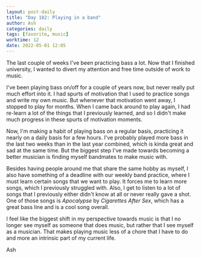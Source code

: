 ```yaml
---
layout: post-daily
title: "Day 182: Playing in a band"
author: Ash
categories: daily
tags: [favorite, music]
worktime: 12
date: 2022-05-01 12:05 
---
```


The last couple of weeks I've been practicing bass a lot. Now that I finished university, I wanted to divert my attention and free time outside of work to music. 

I've been playing bass on/off for a couple of years now, but never really put much effort into it. I had spurts of motivation that I used to practice songs and write my own music. But whenever that motivation went away, I stopped to play for months. When I came back around to play again, I had re-learn a lot of the things that I previously learned, and so I didn't make much progress in these spurts of motivation moments.

Now, I'm making a habit of playing bass on a regular basis, practicing it nearly on a daily basis for a few hours. I've probably played more bass in the last two weeks than in the last year combined, which is kinda great and sad at the same time. But the biggest step I've made towards becoming a better musician is finding myself bandmates to make music with. 

Besides having people around me that share the same hobby as myself, I also have something of a deadline with our weekly band practice, where I must learn certain songs that we want to play. It forces me to learn more songs, which I previously struggled with. Also, I get to listen to a lot of songs that I previously either didn't know at all or never really gave a shot. One of those songs is *Apocalypse* by *Cigarettes After Sex*, which has a great bass line and is a cool song overall.

I feel like the biggest shift in my perspective towards music is that I no longer see myself as someone that does music, but rather that I see myself as a musician. That makes playing music less of a chore that I have to do and more an intrinsic part of my current life.

Ash
